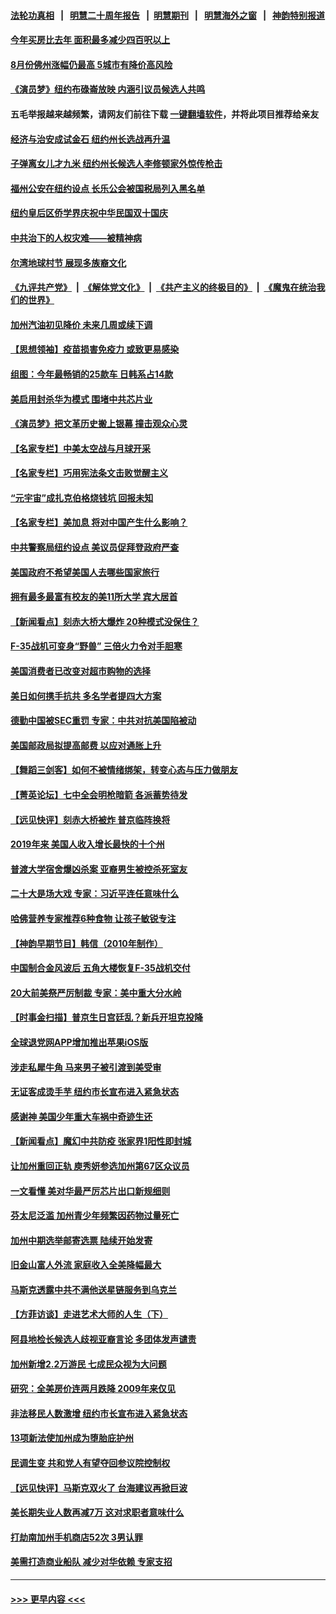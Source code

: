 #### [法轮功真相](https://github.com/gfw-breaker/truth/blob/master/README.md?t=0) &nbsp;&nbsp;|&nbsp;&nbsp; [明慧二十周年报告](https://github.com/gfw-breaker/mh-reports/blob/master/README.md?t=0) &nbsp;&nbsp;|&nbsp;&nbsp;[明慧期刊](https://github.com/gfw-breaker/mh-qikan) &nbsp;&nbsp;|&nbsp;&nbsp; [明慧海外之窗](https://github.com/gfw-breaker/mh-news/blob/master/README.md?t=0) &nbsp;&nbsp;|&nbsp;&nbsp; [神韵特别报道](https://github.com/gfw-breaker/mh-news/blob/master/shenyun.md?t=0)
#### [今年买房比去年 面积最多减少四百呎以上](../pages/nsc412/n13842215.md?t=10101801) 
#### [8月份佛州涨幅仍最高 5城市有降价高风险](../pages/nsc412/n13842199.md?t=10101801) 
#### [《演员梦》纽约布碌崙放映 内涵引议员候选人共鸣](../pages/nsc412/n13842139.md?t=10101801) 
#### 五毛举报越来越频繁，请网友们前往下载 [一键翻墙软件](https://github.com/gfw-breaker/ssr-accounts)，并将此项目推荐给亲友
#### [经济与治安成试金石 纽约州长选战再升温](../pages/nsc412/n13842122.md?t=10101801) 
#### [子弹离女儿才九米 纽约州长候选人李修顿家外惊传枪击](../pages/nsc412/n13842117.md?t=10101801) 
#### [福州公安在纽约设点 长乐公会被国税局列入黑名单](../pages/nsc412/n13842120.md?t=10101801) 
#### [纽约皇后区侨学界庆祝中华民国双十国庆](../pages/nsc412/n13842124.md?t=10101801) 
#### [中共治下的人权灾难——被精神病](../pages/nsc412/n13842138.md?t=10101801) 
#### [尔湾地球村节 展现多族裔文化](../pages/nsc412/n13842077.md?t=10101801) 
#### [《九评共产党》](https://github.com/begood0513/9ping.md/blob/master/README.md) &nbsp;|&nbsp; [《解体党文化》](../../../../jtdwh.md/blob/master/README.md)  &nbsp;|&nbsp; [《共产主义的终极目的》](../../../../gczydzjmd.md/blob/master/README.md) &nbsp;|&nbsp; [《魔鬼在统治我们的世界》](../../../../mgztzwmdsj.md/blob/master/README.md) 
#### [加州汽油初见降价 未来几周或续下调](../pages/nsc412/n13842066.md?t=10101801) 
#### [【思想领袖】疫苗损害免疫力 或致更易感染](../pages/nsc412/n13821090.md?t=10101801) 
#### [组图：今年最畅销的25款车 日韩系占14款](../pages/nsc412/n13840579.md?t=10101801) 
#### [美启用封杀华为模式 围堵中共芯片业](../pages/nsc412/n13841949.md?t=10101801) 
#### [《演员梦》把文革历史搬上银幕 撞击观众心灵](../pages/nsc412/n13841994.md?t=10101801) 
#### [【名家专栏】中美太空战与月球开采](../pages/nsc412/n13841824.md?t=10101801) 
#### [【名家专栏】巧用宪法条文击败觉醒主义](../pages/nsc412/n13841826.md?t=10101801) 
#### [“元宇宙”成扎克伯格烧钱坑 回报未知](../pages/nsc412/n13841576.md?t=10101801) 
#### [【名家专栏】美加息 将对中国产生什么影响？](../pages/nsc412/n13841817.md?t=10101801) 
#### [中共警察局纽约设点 美议员促拜登政府严查](../pages/nsc412/n13841856.md?t=10101801) 
#### [美国政府不希望美国人去哪些国家旅行](../pages/nsc412/n13837562.md?t=10101801) 
#### [拥有最多最富有校友的美11所大学 宾大居首](../pages/nsc412/n13841604.md?t=10101801) 
#### [【新闻看点】刻赤大桥大爆炸 20种模式没保住？](../pages/nsc412/n13841437.md?t=10101801) 
#### [F-35战机可变身“野兽” 三倍火力令对手胆寒](../pages/nsc412/n13841499.md?t=10101801) 
#### [美国消费者已改变对超市购物的选择](../pages/nsc412/n13841585.md?t=10101801) 
#### [美日如何携手抗共 多名学者提四大方案](../pages/nsc412/n13839159.md?t=10101801) 
#### [德勤中国被SEC重罚 专家：中共对抗美国陷被动](../pages/nsc412/n13841588.md?t=10101801) 
#### [美国邮政局拟提高邮费 以应对通胀上升](../pages/nsc412/n13841568.md?t=10101801) 
#### [【舞蹈三剑客】如何不被情绪绑架，转变心态与压力做朋友](../pages/nsc412/n13841546.md?t=10101801) 
#### [【菁英论坛】七中全会明枪暗箭 各派蓄势待发](../pages/nsc412/n13841540.md?t=10101801) 
#### [【远见快评】刻赤大桥被炸 普京临阵换将](../pages/nsc412/n13841578.md?t=10101801) 
#### [2019年来 美国人收入增长最快的十个州](../pages/nsc412/n13841563.md?t=10101801) 
#### [普渡大学宿舍爆凶杀案 亚裔男生被控杀死室友](../pages/nsc412/n13841571.md?t=10101801) 
#### [二十大是场大戏 专家：习近平连任意味什么](../pages/nsc412/n13841544.md?t=10101801) 
#### [哈佛营养专家推荐6种食物 让孩子敏锐专注](../pages/nsc412/n13841519.md?t=10101801) 
#### [【神韵早期节目】韩信（2010年制作）](../pages/nsc412/n13841517.md?t=10101801) 
#### [中国制合金风波后 五角大楼恢复F-35战机交付](../pages/nsc412/n13841536.md?t=10101801) 
#### [20大前美祭严厉制裁 专家：美中重大分水岭](../pages/nsc412/n13841523.md?t=10101801) 
#### [【时事金扫描】普京生日宫廷乱？新兵开坦克投降](../pages/nsc412/n13841088.md?t=10101801) 
#### [全球退党网APP增加推出苹果iOS版](../pages/nsc412/n13841166.md?t=10101801) 
#### [涉走私犀牛角 马来男子被引渡到美受审](../pages/nsc412/n13841209.md?t=10101801) 
#### [无证客成烫手芋 纽约市长宣布进入紧急状态](../pages/nsc412/n13841163.md?t=10101801) 
#### [感谢神 美国少年重大车祸中奇迹生还](../pages/nsc412/n13841259.md?t=10101801) 
#### [【新闻看点】魔幻中共防疫 张家界1阳性即封城](../pages/nsc412/n13841062.md?t=10101801) 
#### [让加州重回正轨 庾秀妍参选加州第67区众议员](../pages/nsc412/n13841244.md?t=10101801) 
#### [一文看懂 美对华最严厉芯片出口新规细则](../pages/nsc412/n13841067.md?t=10101801) 
#### [芬太尼泛滥 加州青少年频繁因药物过量死亡](../pages/nsc412/n13841241.md?t=10101801) 
#### [加州中期选举邮寄选票 陆续开始发寄](../pages/nsc412/n13841236.md?t=10101801) 
#### [旧金山富人外流 家庭收入全美降幅最大](../pages/nsc412/n13841232.md?t=10101801) 
#### [马斯克透露中共不满他送星链服务到乌克兰](../pages/nsc412/n13841104.md?t=10101801) 
#### [【方菲访谈】走进艺术大师的人生（下）](../pages/nsc412/n13841137.md?t=10101801) 
#### [阿县地检长候选人歧视亚裔言论 多团体发声谴责](../pages/nsc412/n13841161.md?t=10101801) 
#### [加州新增2.2万游民 七成民众视为大问题](../pages/nsc412/n13841160.md?t=10101801) 
#### [研究：全美房价连两月跌降 2009年来仅见](../pages/nsc412/n13841148.md?t=10101801) 
#### [非法移民人数激增 纽约市长宣布进入紧急状态](../pages/nsc412/n13841108.md?t=10101801) 
#### [13项新法使加州成为堕胎庇护州](../pages/nsc412/n13841136.md?t=10101801) 
#### [民调生变 共和党人有望夺回参议院控制权](../pages/nsc412/n13841003.md?t=10101801) 
#### [【远见快评】马斯克双火了 台海建议再掀巨波](../pages/nsc412/n13841116.md?t=10101801) 
#### [美长期失业人数再减7万 这对求职者意味什么](../pages/nsc412/n13841090.md?t=10101801) 
#### [打劫南加州手机商店52次 3男认罪](../pages/nsc412/n13841110.md?t=10101801) 
#### [美需打造商业船队 减少对华依赖 专家支招](../pages/nsc412/n13841099.md?t=10101801) 

----
#### [ >>> 更早内容 <<< ](../indexes/nsc412-earlier.md)
